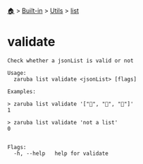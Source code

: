 <!--startTocHeader-->
[🏠](../../../README.md) > [Built-in](../../README.md) > [Utils](../README.md) > [list](README.md)
# validate
<!--endTocHeader-->

```
Check whether a jsonList is valid or not

Usage:
  zaruba list validate <jsonList> [flags]

Examples:

> zaruba list validate '["🍊", "🍓", "🍇"]'
1

> zaruba list validate 'not a list'
0


Flags:
  -h, --help   help for validate

```

<!--startTocSubtopic-->
<!--endTocSubtopic-->